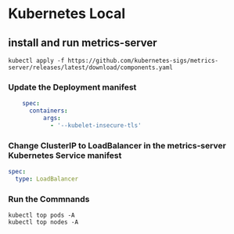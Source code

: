 
# Kubernetes Local 

## install and run metrics-server 

```shell
kubectl apply -f https://github.com/kubernetes-sigs/metrics-server/releases/latest/download/components.yaml

```

### Update the Deployment manifest 
```yaml
    spec:
      containers:
          args:
            - '--kubelet-insecure-tls' 
```

### Change ClusterIP to LoadBalancer in the metrics-server Kubernetes Service manifest

```yaml
spec:
  type: LoadBalancer
```

### Run the Commnands 
```shell
kubectl top pods -A
kubectl top nodes -A

```